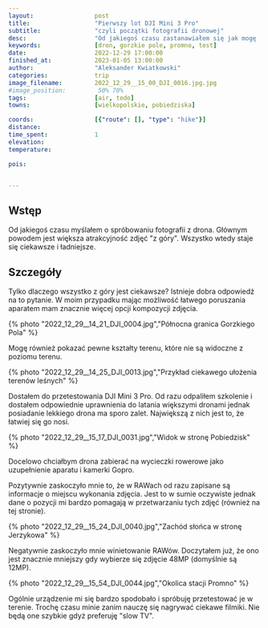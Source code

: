 ```yaml
---
layout:                 post
title:                  "Pierwszy lot DJI Mini 3 Pro"
subtitle:               "czyli początki fotografii dronowej"
desc:                   "Od jakiegoś czasu zastanawiałem się jak mogę 'ulepszyć' swoje zdjęcia. Najlepszym rozwiązaniem jest bycie w innym, ciekawym miejscu. Mając na uwadze, że w tym roku mogę mieć wyraźnie mniej czasu na dłuższe wyjazdy, postanowiłem spróbować użyć dronów do robienia zdjęć i filmików."
keywords:               [dron, gorzkie pole, promno, test]
date:                   2022-12-29 17:00:00
finished_at:            2023-01-05 13:00:00
author:                 "Aleksander Kwiatkowski"
categories:             trip
image_filename:         2022_12_29__15_00_DJI_0016.jpg.jpg
#image_position:         50% 70%
tags:                   [air, todo]
towns:                  [wielkopolskie, pobiedziska]

coords:                 [{"route": [], "type": "hike"}]
distance:               
time_spent:             1
elevation:              
temperature:            

pois:


---
```



## Wstęp

Od jakiegoś czasu myślałem o spróbowaniu fotografii z drona. Głównym powodem
jest większa atrakcyjność zdjęć "z góry". Wszystko wtedy staje się ciekawsze
i ładniejsze.

## Szczegóły

Tylko dlaczego wszystko z góry jest ciekawsze? Istnieje dobra odpowiedź na to
pytanie. W moim przypadku mając możliwość łatwego poruszania aparatem mam
znacznie więcej opcji kompozycji zdjęcia.

{% photo "2022_12_29__14_21_DJI_0004.jpg","Północna granica Gorzkiego Pola" %}

Mogę również pokazać pewne kształty terenu, które nie są widoczne z poziomu
terenu.

{% photo "2022_12_29__14_25_DJI_0013.jpg","Przykład ciekawego ułożenia terenów leśnych" %}

Dostałem do przetestowania DJI Mini 3 Pro. Od razu odpaliłem szkolenie i dostałem
odpowiednie uprawnienia do latania większymi dronami jednak posiadanie lekkiego
drona ma sporo zalet. Największą z nich jest to, że łatwiej się go nosi.

{% photo "2022_12_29__15_17_DJI_0031.jpg","Widok w stronę Pobiedzisk" %}

Docelowo chciałbym drona zabierać na wycieczki rowerowe jako uzupełnienie aparatu
i kamerki Gopro.

Pozytywnie zaskoczyło mnie to, że w RAWach od razu zapisane są informacje o
miejscu wykonania zdjęcia. Jest to w sumie oczywiste jednak dane
o pozycji mi bardzo pomagają w przetwarzaniu tych zdjęć (również na tej stronie).

{% photo "2022_12_29__15_24_DJI_0040.jpg","Zachód słońca w stronę Jerzykowa" %}

Negatywnie zaskoczyło mnie winietowanie RAWów. Doczytałem już, że ono jest znacznie
mniejszy gdy wybierze się zdjęcie 48MP (domyślnie są 12MP).

{% photo "2022_12_29__15_54_DJI_0044.jpg","Okolica stacji Promno" %}

Ogólnie urządzenie mi się bardzo spodobało i spróbuję przetestować je w terenie.
Trochę czasu minie zanim nauczę się nagrywać ciekawe filmiki. Nie będą one szybkie
gdyż preferuję "slow TV".

